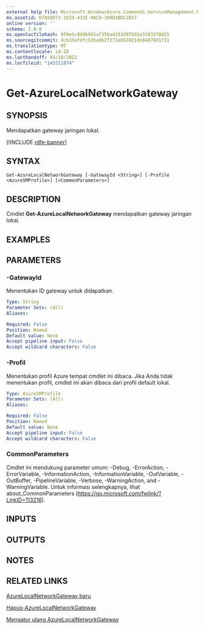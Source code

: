 ```yaml
---
external help file: Microsoft.WindowsAzure.Commands.ServiceManagement.Network.dll-Help.xml
ms.assetid: D7A50D71-1D23-431E-9ACD-3A0D1BDC2B17
online version: ''
schema: 2.0.0
ms.openlocfilehash: 9f0e5c8d46941af35ba4203d97b92e33833f8d25
ms.sourcegitcommit: dcb33efdfc53ba0b2f271e883021de84878d1f31
ms.translationtype: MT
ms.contentlocale: id-ID
ms.lasthandoff: 04/18/2022
ms.locfileid: "143211874"
---
```

# Get-AzureLocalNetworkGateway

## SYNOPSIS
Mendapatkan gateway jaringan lokal.

[!INCLUDE [rdfe-banner](../../includes/rdfe-banner.md)]

## SYNTAX

```
Get-AzureLocalNetworkGateway [-GatewayId <String>] [-Profile <AzureSMProfile>] [<CommonParameters>]
```

## DESCRIPTION
Cmdlet **Get-AzureLocalNetworkGateway** mendapatkan gateway jaringan lokal.

## EXAMPLES

## PARAMETERS

### -GatewayId
Menentukan ID gateway untuk didapatkan.

```yaml
Type: String
Parameter Sets: (All)
Aliases: 

Required: False
Position: Named
Default value: None
Accept pipeline input: False
Accept wildcard characters: False
```

### -Profil
Menentukan profil Azure tempat cmdlet ini dibaca.
Jika Anda tidak menentukan profil, cmdlet ini akan dibaca dari profil default lokal.

```yaml
Type: AzureSMProfile
Parameter Sets: (All)
Aliases: 

Required: False
Position: Named
Default value: None
Accept pipeline input: False
Accept wildcard characters: False
```

### CommonParameters
Cmdlet ini mendukung parameter umum: -Debug, -ErrorAction, -ErrorVariable, -InformationAction, -InformationVariable, -OutVariable, -OutBuffer, -PipelineVariable, -Verbose, -WarningAction, and -WarningVariable. Untuk informasi selengkapnya, lihat about_CommonParameters (https://go.microsoft.com/fwlink/?LinkID=113216).

## INPUTS

## OUTPUTS

## NOTES

## RELATED LINKS

[AzureLocalNetworkGateway baru](./New-AzureLocalNetworkGateway.md)

[Hapus-AzureLocalNetworkGateway](./Remove-AzureLocalNetworkGateway.md)

[Mengatur ulang AzureLocalNetworkGateway](./Reset-AzureLocalNetworkGateway.md)
